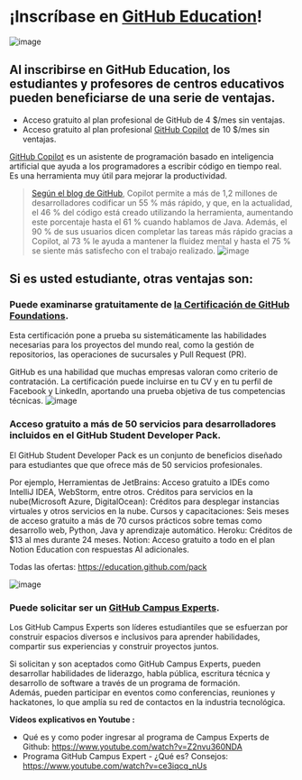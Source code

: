 # ¡Inscríbase en [GitHub Education](https://docs.github.com/es/education)!
![image](https://github.com/user-attachments/assets/a83c0f5d-c30f-439c-88ea-79969796ef56)
## Al inscribirse en GitHub Education, los estudiantes y profesores de centros educativos pueden beneficiarse de una serie de ventajas.
- Acceso gratuito al plan profesional de GitHub de 4 $/mes sin ventajas.
- Acceso gratuito al plan profesional [GitHub Copilot](https://www.youtube.com/watch?v=jsHAyBmFZlo&t=266s) de 10 $/mes sin ventajas.

[GitHub Copilot](https://www.youtube.com/watch?v=jsHAyBmFZlo&t=266s) es un asistente de programación basado en inteligencia artificial que ayuda a los programadores a escribir código en tiempo real. 
<br>Es una herramienta muy útil para mejorar la productividad.
> [Según el blog de GitHub](https://github.blog/news-insights/product-news/github-copilot-for-business-is-now-available/), Copilot permite a más de 1,2 millones de desarrolladores codificar un 55 % más rápido, y que, en la actualidad, el 46 % del código está creado utilizando la herramienta, aumentando este porcentaje hasta el 61 % cuando hablamos de Java. Además, el 90 % de sus usuarios dicen completar las tareas más rápido gracias a Copilot, al 73 % le ayuda a mantener la fluidez mental y hasta el 75 % se siente más satisfecho con el trabajo realizado.
> ![image](https://github.com/user-attachments/assets/1cbcb54b-97be-4824-975f-769a9ca176a8)


## **Si es usted estudiante**, otras ventajas son: 

### Puede examinarse gratuitamente de [la Certificación de GitHub Foundations](https://docs.github.com/es/get-started/showcase-your-expertise-with-github-certifications/about-github-certifications).
Esta certificación pone a prueba su sistemáticamente las habilidades necesarias para los proyectos del mundo real, como la gestión de repositorios, las operaciones de sucursales y Pull Request (PR).

GitHub es una habilidad que muchas empresas valoran como criterio de contratación.
La certificación puede incluirse en tu CV y en tu perfil de Facebook y LinkedIn, aportando una prueba objetiva de tus competencias técnicas.
![image](https://github.com/user-attachments/assets/ead97c4f-f1a5-40d0-af59-2e158f3aca03)

### Acceso gratuito a más de 50 servicios para desarrolladores incluidos en el GitHub Student Developer Pack.
El GitHub Student Developer Pack es un conjunto de beneficios diseñado para estudiantes que que ofrece más de 50 servicios profesionales.

Por ejemplo, 
Herramientas de JetBrains: Acceso gratuito a IDEs como IntelliJ IDEA, WebStorm, entre otros.
Créditos para servicios en la nube(Microsoft Azure, DigitalOcean): Créditos para desplegar instancias virtuales y otros servicios en la nube.
Cursos y capacitaciones: Seis meses de acceso gratuito a más de 70 cursos prácticos sobre temas como desarrollo web, Python, Java y aprendizaje automático.
Heroku: Créditos de $13 al mes durante 24 meses.
Notion: Acceso gratuito a todo en el plan Notion Education con respuestas AI adicionales. 

Todas las ofertas: https://education.github.com/pack

![image](https://github.com/user-attachments/assets/187da7a8-93e9-4473-9103-4aac5d1ee521)


### Puede solicitar ser un [GitHub Campus Experts](https://docs.github.com/es/education/explore-the-benefits-of-teaching-and-learning-with-github-education/use-github-at-your-educational-institution/about-github-campus-experts).
Los GitHub Campus Experts son líderes estudiantiles que se esfuerzan por construir espacios diversos e inclusivos para aprender habilidades, compartir sus experiencias y construir proyectos juntos.

Si solicitan y son aceptados como GitHub Campus Experts, pueden desarrollar habilidades de liderazgo, habla pública, escritura técnica y desarrollo de software a través de un programa de formación.
<br>Además, pueden participar en eventos como conferencias, reuniones y hackatones, lo que amplía su red de contactos en la industria tecnológica.

**Vídeos explicativos en Youtube :**
- Qué es y como poder ingresar al programa de Campus Experts de Github: https://www.youtube.com/watch?v=Z2nvu360NDA
- Programa GitHub Campus Expert - ¿Qué es? Consejos: https://www.youtube.com/watch?v=ce3iqcq_nUs
